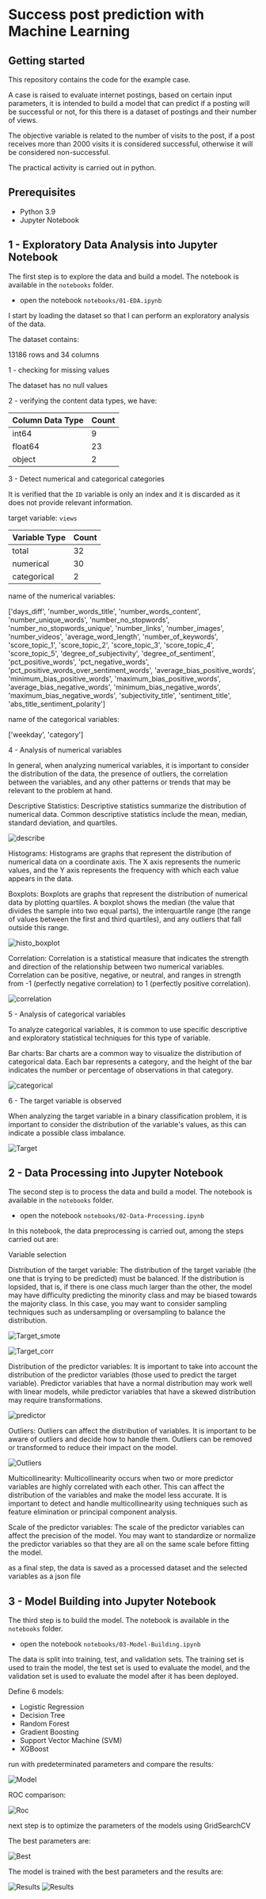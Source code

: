# Success post prediction with Machine Learning

## Getting started

This repository contains the code for the example case.

A case is raised to evaluate internet postings, based on certain input parameters, it is intended to build a model that can predict if a posting will be successful or not, for this there is a dataset of postings and their number of views.

The objective variable is related to the number of visits to the post, if a post receives more than 2000 visits it is considered successful, otherwise it will be considered non-successful.

The practical activity is carried out in python.

## Prerequisites

- Python 3.9
- Jupyter Notebook


## 1 - Exploratory Data Analysis into Jupyter Notebook

The first step is to explore the data and build a model. The notebook is available in the `notebooks` folder.

- open the notebook `notebooks/01-EDA.ipynb`

I start by loading the dataset so that I can perform an exploratory analysis of the data.

The dataset contains:

13186 rows and 34 columns

1 - checking for missing values

The dataset has no null values

2 - verifying the content data types, we have:

| Column Data Type  | Count |
| ------------- | ------------- |
| int64  | 9  |
| float64  | 23  |
| object  | 2  |

3 - Detect numerical and categorical categories

It is verified that the `ID` variable is only an index and it is discarded as it does not provide relevant information.

target variable: `views`

| Variable Type  | Count |
| ------------- | ------------- |
| total  | 32  |
| numerical  | 30  |
| categorical  | 2  |

name of the numerical variables:

['days_diff', 'number_words_title', 'number_words_content', 'number_unique_words', 'number_no_stopwords', 'number_no_stopwords_unique', 'number_links', 'number_images', 'number_videos', 'average_word_length', 'number_of_keywords', 'score_topic_1', 'score_topic_2', 'score_topic_3', 'score_topic_4', 'score_topic_5', 'degree_of_subjectivity', 'degree_of_sentiment', 'pct_positive_words', 'pct_negative_words', 'pct_positive_words_over_sentiment_words', 'average_bias_positive_words', 'minimum_bias_positive_words', 'maximum_bias_positive_words', 'average_bias_negative_words', 'minimum_bias_negative_words', 'maximum_bias_negative_words', 'subjectivity_title', 'sentiment_title', 'abs_title_sentiment_polarity']

name of the categorical variables:

['weekday', 'category']

4 - Analysis of numerical variables

In general, when analyzing numerical variables, it is important to consider the distribution of the data, the presence of outliers, the correlation between the variables, and any other patterns or trends that may be relevant to the problem at hand.

Descriptive Statistics: Descriptive statistics summarize the distribution of numerical data. Common descriptive statistics include the mean, median, standard deviation, and quartiles.

![describe](./src/data/img/stats.png)

Histograms: Histograms are graphs that represent the distribution of numerical data on a coordinate axis. The X axis represents the numeric values, and the Y axis represents the frequency with which each value appears in the data.

Boxplots: Boxplots are graphs that represent the distribution of numerical data by plotting quartiles. A boxplot shows the median (the value that divides the sample into two equal parts), the interquartile range (the range of values between the first and third quartiles), and any outliers that fall outside this range.

![histo_boxplot](./src/data/img/histo_boxplot.png)

Correlation: Correlation is a statistical measure that indicates the strength and direction of the relationship between two numerical variables. Correlation can be positive, negative, or neutral, and ranges in strength from -1 (perfectly negative correlation) to 1 (perfectly positive correlation).

![correlation](./src/data/img/correlation.png)

5 - Analysis of categorical variables

To analyze categorical variables, it is common to use specific descriptive and exploratory statistical techniques for this type of variable.

Bar charts: Bar charts are a common way to visualize the distribution of categorical data. Each bar represents a category, and the height of the bar indicates the number or percentage of observations in that category.

![categorical](./src/data/img/categorical.png)

6 - The target variable is observed

When analyzing the target variable in a binary classification problem, it is important to consider the distribution of the variable's values, as this can indicate a possible class imbalance.

![Target](./src/data/img/target.png)


## 2 - Data Processing into Jupyter Notebook

The second step is to process the data and build a model. The notebook is available in the `notebooks` folder.

- open the notebook `notebooks/02-Data-Processing.ipynb`

In this notebook, the data preprocessing is carried out, among the steps carried out are:

Variable selection

Distribution of the target variable: The distribution of the target variable (the one that is trying to be predicted) must be balanced. If the distribution is lopsided, that is, if there is one class much larger than the other, the model may have difficulty predicting the minority class and may be biased towards the majority class. In this case, you may want to consider sampling techniques such as undersampling or oversampling to balance the distribution.

![Target_smote](./src/data/img/target_smote.png)

![Target_corr](./src/data/img/target_corr.png)


Distribution of the predictor variables: It is important to take into account the distribution of the predictor variables (those used to predict the target variable). Predictor variables that have a normal distribution may work well with linear models, while predictor variables that have a skewed distribution may require transformations.

![predictor](./src/data/img/feature_imp.png)

Outliers: Outliers can affect the distribution of variables. It is important to be aware of outliers and decide how to handle them. Outliers can be removed or transformed to reduce their impact on the model.

![Outliers](./src/data/img/outliers.png)

Multicollinearity: Multicollinearity occurs when two or more predictor variables are highly correlated with each other. This can affect the distribution of the variables and make the model less accurate. It is important to detect and handle multicollinearity using techniques such as feature elimination or principal component analysis.


Scale of the predictor variables: The scale of the predictor variables can affect the precision of the model. You may want to standardize or normalize the predictor variables so that they are all on the same scale before fitting the model.

as a final step, the data is saved as a processed dataset and the selected variables as a json file


## 3 - Model Building into Jupyter Notebook

The third step is to build the model. The notebook is available in the `notebooks` folder.

- open the notebook `notebooks/03-Model-Building.ipynb`

The data is split into training, test, and validation sets. The training set is used to train the model, the test set is used to evaluate the model, and the validation set is used to evaluate the model after it has been deployed.

Define 6 models:

- Logistic Regression
- Decision Tree
- Random Forest
- Gradient Boosting
- Support Vector Machine (SVM)
- XGBoost

run with predeterminated parameters and compare the results:

![Model](./src/data/img/models.png)

ROC comparison:

![Roc](./src/data/img/roc.png)

next step is to optimize the parameters of the models using GridSearchCV

The best parameters are:

![Best](./src/data/img/best_params.png)

The model is trained with the best parameters and the results are:

![Results](./src/data/img/best_roc.png)
![Results](./src/data/img/best_conf.png)

